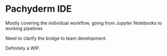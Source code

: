 # Pachyderm IDE

Mostly covering the individual workflow,
going from Jupyter Notebooks
to working pipelines

Need to clarify the bridge to team development.

Definitely a WIP.

